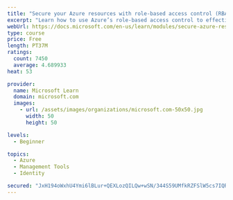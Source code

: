 ```yaml
---
title: "Secure your Azure resources with role-based access control (RBAC)"
excerpt: "Learn how to use Azure’s role-based access control to effectively manage your team’s access to Azure resources."
webUrl: https://docs.microsoft.com/en-us/learn/modules/secure-azure-resources-with-rbac/
type: course
price: Free
length: PT37M
ratings:
  count: 7450
  average: 4.689933
heat: 53

provider:
  name: Microsoft Learn
  domain: microsoft.com
  images:
    - url: /assets/images/organizations/microsoft.com-50x50.jpg
      width: 50
      height: 50

levels:
  - Beginner

topics:
  - Azure
  - Management Tools
  - Identity

secured: "JxH194oWxhU4Ymi6lBLur+QEXLozQILQw+wSN/344S59UMfkRZFSlW5cs7IQRAEZOzwGPi6y9J/3Q8lxoZTqH0sz1JDq+LWcZGpz/KZFOIHqkN5hBvvUO/ohPYCU2Yec1ue5YIdX03FUGDKSYTVsMk2lGUWWS2DwFTqlVl75AD6Od5rHaJYQCu1Vu4WsFLgsUZbClKm3VEeR8bhHFvN4Qzu1LfUJ3/TeGUxPXlFQBz49fZn3F5iNHk76D3mSRwBppYnzYGkjC8x7V88b4j7e9eC4I8G/pKwZiSdlEo350IecwWkFJNoiX1SKx0wbZtwgTDgFAaF6bVQkKiT2sKahdSLmqr7EwXpnDqN6B6/JagDE7g4Jf6+GG3UjbBfA9keegNDb44QzBNlnX8QlL5cjUS36VybeRp48F9BGzb5AgJ8=;B6JaYYmOZrT5xw5UieT3Tw=="
---
```



